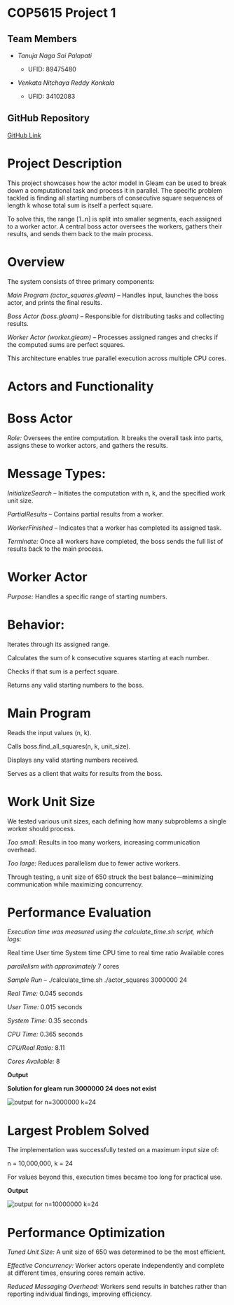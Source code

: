 # COP5615 Project 1

## Team Members

- *Tanuja Naga Sai Palapati*  
  - UFID: 89475480

- *Venkata Nitchaya Reddy Konkala*  
  - UFID: 34102083

## GitHub Repository

[GitHub Link](https://github.com/Nitchaya-Reddy/COP5615-DOSP-Project-1)


# Project Description

This project showcases how the actor model in Gleam can be used to break down a computational task and process it in parallel. The specific problem tackled is finding all starting numbers of consecutive square sequences of length k whose total sum is itself a perfect square.

To solve this, the range [1..n] is split into smaller segments, each assigned to a worker actor. A central boss actor oversees the workers, gathers their results, and sends them back to the main process.

# Overview

The system consists of three primary components:

*Main Program (actor_squares.gleam)* – Handles input, launches the boss actor, and prints the final results.

*Boss Actor (boss.gleam)* – Responsible for distributing tasks and collecting results.

*Worker Actor (worker.gleam)* – Processes assigned ranges and checks if the computed sums are perfect squares.

This architecture enables true parallel execution across multiple CPU cores.

# Actors and Functionality

# Boss Actor

*Role:* Oversees the entire computation. It breaks the overall task into parts, assigns these to worker actors, and gathers the results.

# Message Types:

*InitializeSearch* – Initiates the computation with n, k, and the specified work unit size.

*PartialResults* – Contains partial results from a worker.

*WorkerFinished* – Indicates that a worker has completed its assigned task.

*Terminate:* Once all workers have completed, the boss sends the full list of results back to the main process.

# Worker Actor

*Purpose:* Handles a specific range of starting numbers.

# Behavior:

Iterates through its assigned range.

Calculates the sum of k consecutive squares starting at each number.

Checks if that sum is a perfect square.

Returns any valid starting numbers to the boss.

# Main Program

Reads the input values (n, k).

Calls boss.find_all_squares(n, k, unit_size).

Displays any valid starting numbers received.

Serves as a client that waits for results from the boss.

# Work Unit Size

We tested various unit sizes, each defining how many subproblems a single worker should process.

*Too small:* Results in too many workers, increasing communication overhead.

*Too large:* Reduces parallelism due to fewer active workers.

Through testing, a unit size of 650 struck the best balance—minimizing communication while maximizing concurrency.

# Performance Evaluation

*Execution time was measured using the calculate_time.sh script, which logs:*

Real time
User time
System time
CPU time to real time ratio
Available cores

*parallelism with approximately* 7 cores

*Sample Run* – ./calculate_time.sh ./actor_squares 3000000 24

*Real Time:* 0.045 seconds

*User Time:* 0.015 seconds

*System Time:* 0.35 seconds

*CPU Time:* 0.365 seconds

*CPU/Real Ratio:* 8.11

*Cores Available:* 8

**Output** 

**Solution for gleam run 3000000 24 does not exist**

![output for n=3000000 k=24](./Example.png)

# Largest Problem Solved

The implementation was successfully tested on a maximum input size of:

n = 10,000,000, k = 24

For values beyond this, execution times became too long for practical use.

**Output** 

![output for n=10000000 k=24](./output.png)

# Performance Optimization

*Tuned Unit Size:* A unit size of 650 was determined to be the most efficient.

*Effective Concurrency:* Worker actors operate independently and complete at different times, ensuring cores remain active.

*Reduced Messaging Overhead:* Workers send results in batches rather than reporting individual findings, improving efficiency.

